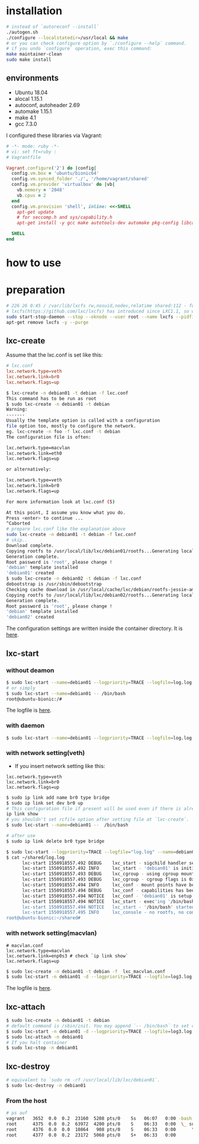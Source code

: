 # installation

```bash
# instead of `autoreconf --install`
./autogen.sh
./configure --localstatedir=/usr/local && make
# or you can check configure option by `./configure --help` command.
# if you undo `configure` operation, exec this command:
make maintainer-clean
sudo make install
```

## environments

+ Ubuntu 18.04
+ alocal 1.15.1
+ autoconf, autoheader 2.69
+ automake 1.15.1
+ make 4.1
+ gcc 7.3.0

I configured these libraries via Vagrant:

```ruby
# -*- mode: ruby -*-
# vi: set ft=ruby :
# Vagrantfile

Vagrant.configure('2') do |config|
  config.vm.box = 'ubuntu/bionic64'
  config.vm.synced_folder './', '/home/vagrant/shared'
  config.vm.provider 'virtualbox' do |vb|
    vb.memory = '2048'
    vb.cpus = 2
  end
  config.vm.provision 'shell', inline: <<-SHELL
    apt-get update
    # for seccomp.h and sys/capability.h
    apt-get install -y gcc make autotools-dev automake pkg-config libcap-dev debootstrap

  SHELL
end
```


# how to use

# preparation

```bash
# 226 26 0:45 / /var/lib/lxcfs rw,nosuid,nodev,relatime shared:112 - fuse.lxcfs lxcfs rw,user_id=0,group_id=0,allow_other
# lxcfs(https://github.com/lxc/lxcfs) has introduced since LXC1.1, so we don't have to need one.
sudo start-stop-daemon --stop --oknodo --user root --name lxcfs --pidfile /run/lxcfs.pid
apt-get remove lxcfs -y --purge
```

## lxc-create


Assume that the lxc.conf is set like this:

```conf
# lxc.conf
lxc.network.type=veth
lxc.network.link=br0
lxc.network.flags=up
```

```bash
$ lxc-create -n debian01 -t debian -f lxc.conf
This command has to be run as root
$ sudo lxc-create -n debian01 -t debian
Warning:
-------
Usually the template option is called with a configuration
file option too, mostly to configure the network.
eg. lxc-create -n foo -f lxc.conf -t debian
The configuration file is often:

lxc.network.type=macvlan
lxc.network.link=eth0
lxc.network.flags=up

or alternatively:

lxc.network.type=veth
lxc.network.link=br0
lxc.network.flags=up

For more information look at lxc.conf (5)

At this point, I assume you know what you do.
Press <enter> to continue ...
^Caborted
# prepare lxc.conf like the explanation above
sudo lxc-create -n debian01 -t debian -f lxc.conf
# skip..
Download complete.
Copying rootfs to /usr/local/lib/lxc/debian01/rootfs...Generating locales (this might take a while)...
Generation complete.
Root password is 'root', please change !
'debian' template installed
'debian01' created
$ sudo lxc-create -n debian02 -t debian -f lxc.conf
debootstrap is /usr/sbin/debootstrap
Checking cache download in /usr/local/cache/lxc/debian/rootfs-jessie-amd64 ...
Copying rootfs to /usr/local/lib/lxc/debian02/rootfs...Generating locales (this might take a while)...
Generation complete.
Root password is 'root', please change !
'debian' template installed
'debian02' created
```

The configuration settings are written inside the container directory. It is [here](https://gist.github.com/knknkn1162/8060d2edaa9e16882259196540ce92df).


## lxc-start

### without deamon

```bash
$ sudo lxc-start --name=debian01 --logpriority=TRACE --logfile=log.log --  /bin/bash
# or simply
$ sudo lxc-start --name=debian01 -- /bin/bash
root@ubuntu-bionic:/#
```

The logfile is [here](https://gist.github.com/knknkn1162/5ae3fa41b70f2d5bcbea9d8d035486fb).

### with daemon

```bash
$ sudo lxc-start --name=debian01 --logpriority=TRACE --logfile=log.log --  /bin/bash
```


### with network setting(veth)

+ If you insert network setting like this:

```
lxc.network.type=veth
lxc.network.link=br0
lxc.network.flags=up
```

```bash
$ sudo ip link add name br0 type bridge
$ sudo ip link set dev br0 up
# This configuration file if present will be used even if there is already a configuration file present in the previously created container (via lxc-create).See the link https://linuxcontainers.org/ru/lxc/manpages/man1/lxc-start.1.html
ip link show
# you shouldn't set rcfile option after setting file at `lxc-create`.
$ sudo lxc-start --name=debian01 --  /bin/bash

# after use
$ sudo ip link delete br0 type bridge

$ sudo lxc-start --logpriority=TRACE --logfile="log.log" --name=debian01 -- /bin/bash
$ cat ~/shared/log.log
      lxc-start 1550918557.492 DEBUG    lxc_start - sigchild handler set
      lxc-start 1550918557.492 INFO     lxc_start - 'debian01' is initialized
      lxc-start 1550918557.493 DEBUG    lxc_cgroup - using cgroup mounted at '/sys/fs/cgroup/systemd'
      lxc-start 1550918557.493 DEBUG    lxc_cgroup - cgroup flags is 0x2
      lxc-start 1550918557.494 INFO     lxc_conf - mount points have been setup
      lxc-start 1550918557.494 DEBUG    lxc_conf - capabilities has been setup
      lxc-start 1550918557.494 NOTICE   lxc_conf - 'debian01' is setup.
      lxc-start 1550918557.494 NOTICE   lxc_start - exec'ing '/bin/bash'
      lxc-start 1550918557.494 NOTICE   lxc_start - '/bin/bash' started with pid '2058'
      lxc-start 1550918557.495 INFO     lxc_console - no rootfs, no console.
root@ubuntu-bionic:~/shared#
```

### with network setting(macvlan)

```
# macvlan.conf
lxc.network.type=macvlan
lxc.network.link=enp0s3 # check `ip link show`
lxc.network.flags=up
```

```bash
$ sudo lxc-create -n debian01 -t debian -f  lxc_macvlan.conf
$ sudo lxc-start -n debian01 -d --logpriority=TRACE --logfile=log3.log -- /bin/bash
```

The logfile is [here](https://gist.github.com/knknkn1162/0f14f72a3b25e1472253ef3697795aa8).

## lxc-attach

```bash
$ sudo lxc-create -n debian01 -t debian
# default command is /sbin/init. You may append `-- /bin/bash` to set command explicitly.
$ sudo lxc-start -n debian01 -d --logpriority=TRACE --logfile=log3.log
$ sudo lxc-attach -n debian01
# If you halt container
$ sudo lxc-stop -n debian01
```

## lxc-destroy

```bash
# equivalent to `sudo rm -rf /usr/local/lib/lxc/debian01`.
$ sudo lxc-destroy -n debian01

```


### From the host

```bash
# ps auf
vagrant   3652  0.0  0.2  23160  5208 pts/0    Ss   06:07   0:00 -bash
root      4375  0.0  0.2  63972  4200 pts/0    S    06:33   0:00  \_ sudo lxc-start --name=debian03 -- /bin/bash
root      4376  0.0  0.0  10864   908 pts/0    S    06:33   0:00      \_ lxc-start --name=debian03 -- /bin/bash
root      4377  0.0  0.2  23172  5068 pts/0    S+   06:33   0:00          \_ /bin/bash
```
